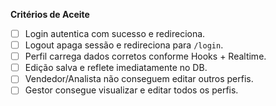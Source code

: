 **Critérios de Aceite**

- [ ]  Login autentica com sucesso e redireciona.
- [ ]  Logout apaga sessão e redireciona para `/login`.
- [ ]  Perfil carrega dados corretos conforme Hooks + Realtime.
- [ ]  Edição salva e reflete imediatamente no DB.
- [ ]  Vendedor/Analista não conseguem editar outros perfis.
- [ ]  Gestor consegue visualizar e editar todos os perfis.